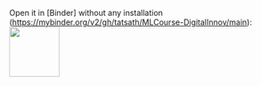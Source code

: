  
 Open it in [Binder] without any installation (https://mybinder.org/v2/gh/tatsath/MLCourse-DigitalInnov/main):
<a href="https://mybinder.org/v2/gh/tatsath/MLCourse-DigitalInnov/main"><img src="https://matthiasbussonnier.com/posts/img/binder_logo_128x128.png" width="90" /></a>

  
